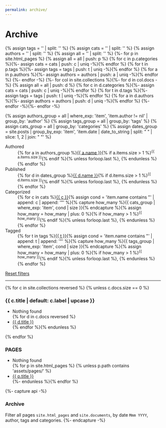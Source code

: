 ```yaml
---
permalink: archive/
---
```


# Archive

{% assign tags = '' | split: '' %}
{% assign cats = '' | split: '' %}
{% assign authors = '' | split: '' %}
{% assign all = '' | split: '' %}
{%- for p in site.html_pages %}
  {% assign all = all | push: p %}
  {% for c in p.categories %}{%- assign cats = cats | push: c | uniq -%}{% endfor %}
  {% for t in p.tags %}{%- assign tags = tags | push: t | uniq -%}{% endfor %}
  {% for a in p.authors %}{%- assign authors = authors | push: a | uniq -%}{% endfor %}
{%- endfor -%}
{%- for col in site.collections %}{%- for d in col.docs -%}
  {% assign all = all | push: d %}
  {% for c in d.categories %}{%- assign cats = cats | push: c | uniq -%}{% endfor %}
  {% for t in d.tags %}{%- assign tags = tags | push: t | uniq -%}{% endfor %}
  {% for a in d.authors %}{%- assign authors = authors | push: d | uniq -%}{% endfor %}
{%- endfor -%}{%- endfor -%}

{% assign authors_group = all | where_exp: 'item', 'item.author != nil' | group_by: 'author' %}
{% assign tags_group = all | group_by: 'tags' %}
{% assign cats_group = all | group_by: 'categories' %}
{% assign dates_group = site.posts | group_by_exp: 'item', 'item.date | date_to_string | split: " " | slice: 1, 2 | join: " "' %}

<dl>
  <dt>Authored</dt>
  <dd>{% for a in authors_group %}<a href='?authored={{ a.name }}' rel='search' title='Search author'>{{ a.name }}</a>{% if a.items.size > 1 %}<sup>{{ a.items.size }}</sup>{% endif %}{% unless forloop.last %},&nbsp;{% endunless %}{% endfor %}</dd>
  <dt>Published</dt>
  <dd>{% for d in dates_group %}<a href='?published={{ d.name }}' rel='search' title='Search date'>{{ d.name }}</a>{% if d.items.size > 1 %}<sup>{{ d.items.size }}</sup>{% endif %}{% unless forloop.last %},&nbsp;{% endunless %}{% endfor %}</dd>
  <dt>Categorized</dt>
  <dd>{% for c in cats %}<a href='?categorized={{ c }}' rel='search' title='Search category'>{{ c }}</a>{% assign cond = 'item.name contains "' | append: c | append: '"' %}{% capture how_many %}{{ cats_group | where_exp: 'item', cond | size }}{% endcapture %}{% assign how_many = how_many | plus: 0 %}{% if how_many > 1 %}<sup>{{ how_many }}</sup>{% endif %}{% unless forloop.last %},&nbsp;{% endunless %}{% endfor %}</dd>
  <dt>Tagged</dt>
  <dd>{% for t in tags %}<a href='?tagged={{ t }}' rel='search' title='Search tag'>{{ t }}</a>{% assign cond = 'item.name contains "' | append: t | append: '"' %}{% capture how_many %}{{ tags_group | where_exp: 'item', cond | size }}{% endcapture %}{% assign how_many = how_many | plus: 0 %}{% if how_many > 1 %}<sup>{{ how_many }}</sup>{% endif %}{% unless forloop.last %},&nbsp;{% endunless %}{% endfor %}</dd>
</dl>
<a href='{{ page.url | absolute_url }}' class='green-fg'>Reset filters</a>

---
<div>
{% for c in site.collections reversed %}
{% unless c.docs.size == 0 %}
  <div>
  <h3 class='mt1'>{{ c.title | default: c.label | upcase }}</h3>
  <ul>
    <li class='only-visible-child'>Nothing found</li>
  {% for d in c.docs reversed %}<li search-authored="{{ d.author }}" search-categorized='{{ d.categories | join: "," }}' search-tagged='{{ d.tags | join: "," }}' search-published='{{ d.date | date_to_string | split: " " | slice: 1, 2 | join: " " }}'><a href="{{ d.url | absolute_url }}">{{ d.title }}</a></li>{% endfor %}{% endunless %}</ul>
  </div>
{% endfor %}

  <div>
    <h3>PAGES</h3>
    <ul>
      <li class='only-visible-child'>Nothing found</li>
    {% for p in site.html_pages %}
    {% unless p.path contains 'assets/pages/' %}
    <li search-authored="{{ p.author }}" search-categorized='{{ p.categories | join: "," }}' search-tagged='{{ p.tags | join: "," }}' search-published='{{ p.date | date_to_string | split: " " | slice: 1, 2 | join: " " }}'><a href="{{ p.url | absolute_url }}">{{ p.title }}</a></li>{%- endunless %}{% endfor %}
    </ul>
  </div>
</div>

{%- capture api -%}
### Archive

Filter all pages `site.html_pages` and `site.documents`, by date `Mmm YYYY`, author, tags and categories.
{%- endcapture -%}